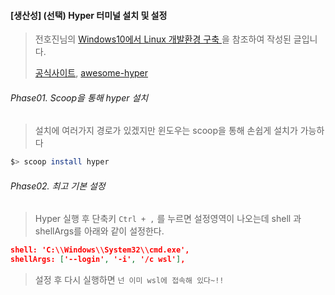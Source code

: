 #### [생산성] (선택) Hyper 터미널 설치 및 설정

> 전호진님의 [Windows10에서 Linux 개발환경 구축 ](https://crynut84.github.io/2018/01/10/building-dev-env-using-wsl/)을 참조하여 작성된 글입니다.
>
> [공식사이트](https://hyper.is/), [awesome-hyper](https://github.com/bnb/awesome-hyper)



###### Phase01. Scoop을 통해 hyper 설치

> 설치에 여러가지 경로가 있겠지만 윈도우는 scoop을 통해 손쉽게 설치가 가능하다

```bash
$> scoop install hyper
```



###### Phase02. 최고 기본 설정

> Hyper 실행 후 단축키 `Ctrl + ,` 를 누르면 설정영역이 나오는데
> shell 과 shellArgs를 아래와 같이 설정한다.

```json
shell: 'C:\\Windows\\System32\\cmd.exe',
shellArgs: ['--login', '-i', '/c wsl'],
```

> 설정 후 다시 실행하면 `넌 이미 wsl에 접속해 있다~!!`